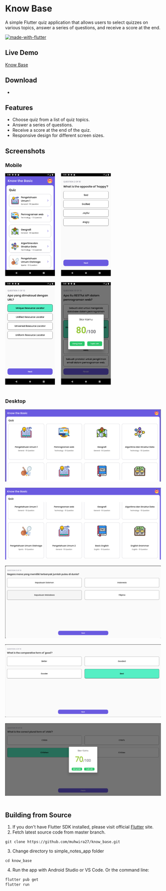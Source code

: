 # Know Base

A simple Flutter quiz application that allows users to select quizzes on various topics, answer a series of questions, and receive a score at the end.

[![made-with-flutter](https://img.shields.io/badge/Made%20with-Flutter-1f425f.svg)](https://flutter.dev/)

## Live Demo

[Know Base](https://know-base.netlify.app/)

## Download

 -

## Features

- Choose quiz from a list of quiz topics.
- Answer a series of questions.
- Receive a score at the end of the quiz.
- Responsive design for different screen sizes.

## Screenshots

### Mobile

<img src="https://github.com/muhwira27/know_base/blob/586f175ec8d1931161fbaae9a3975a8bedc2da7f/screenshots/mobile/Screenshot1.png" width="32%"> &nbsp; &nbsp; <img src="https://github.com/muhwira27/know_base/blob/586f175ec8d1931161fbaae9a3975a8bedc2da7f/screenshots/mobile/Screenshot2.png" width="32%"> <br>  
<img src="https://github.com/muhwira27/know_base/blob/586f175ec8d1931161fbaae9a3975a8bedc2da7f/screenshots/mobile/Screenshot3.png" width="32%"> &nbsp; &nbsp; <img src="https://github.com/muhwira27/know_base/blob/586f175ec8d1931161fbaae9a3975a8bedc2da7f/screenshots/mobile/Screenshot4.png" width="32%"> <br> <br>

### Desktop

<img src="https://github.com/muhwira27/know_base/blob/586f175ec8d1931161fbaae9a3975a8bedc2da7f/screenshots/desktop/Screenshot1.png" > <br> <br> 
<img src="https://github.com/muhwira27/know_base/blob/586f175ec8d1931161fbaae9a3975a8bedc2da7f/screenshots/desktop/Screenshot2.png" > <br> <br> 
<img src="https://github.com/muhwira27/know_base/blob/586f175ec8d1931161fbaae9a3975a8bedc2da7f/screenshots/desktop/Screenshot3.png" > <br> <br> 
<img src="https://github.com/muhwira27/know_base/blob/586f175ec8d1931161fbaae9a3975a8bedc2da7f/screenshots/desktop/Screenshot4.png" > <br> <br> 
<img src="https://github.com/muhwira27/know_base/blob/586f175ec8d1931161fbaae9a3975a8bedc2da7f/screenshots/desktop/Screenshot5.png" > <br> <br>

## Building from Source

1. If you don't have Flutter SDK installed, please visit official [Flutter](https://flutter.dev/) site.
2. Fetch latest source code from master branch.

```
git clone https://github.com/muhwira27/know_base.git
```

3. Change directory to simple_notes_app folder

```
cd know_base
```

4. Run the app with Android Studio or VS Code. Or the command line:

```
flutter pub get
flutter run
```
<br> <br>
